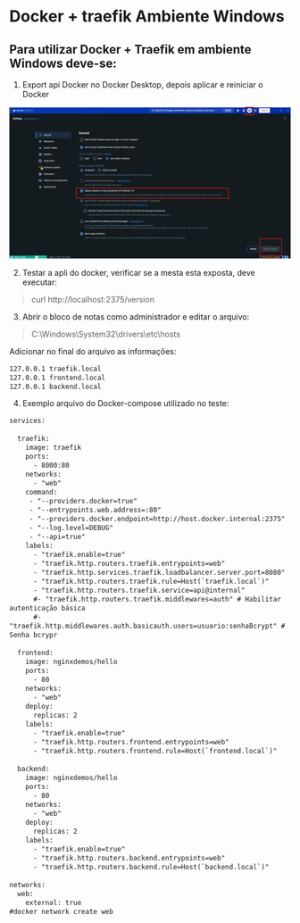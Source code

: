 # **Docker + traefik Ambiente Windows**

## Para utilizar Docker + Traefik em ambiente Windows deve-se:

1. Export api Docker no Docker Desktop, depois aplicar e reiniciar o Docker

![alt text](img/image.png)

2. Testar a apli do docker, verificar se a mesta esta exposta, deve executar:
> curl http://localhost:2375/version

3. Abrir o bloco de notas como administrador e editar o arquivo:
> C:\Windows\System32\drivers\etc\hosts

Adicionar no final do arquivo as informações:
```
127.0.0.1 traefik.local
127.0.0.1 frontend.local
127.0.0.1 backend.local
```
4. Exemplo arquivo do Docker-compose utilizado no teste:

```
services:
  
  traefik:
    image: traefik
    ports:
      - 8000:80
    networks:
      - "web"
    command:
     - "--providers.docker=true"
     - "--entrypoints.web.address=:80"
     - "--providers.docker.endpoint=http://host.docker.internal:2375"
     - "--log.level=DEBUG"
     - "--api=true"
    labels:
      - "traefik.enable=true"
      - "traefik.http.routers.traefik.entrypoints=web"
      - "traefik.http.services.traefik.loadbalancer.server.port=8080"
      - "traefik.http.routers.traefik.rule=Host(`traefik.local`)"
      - "traefik.http.routers.traefik.service=api@internal"
      #- "traefik.http.routers.traefik.middlewares=auth" # Habilitar autenticação básica
      #- "traefik.http.middlewares.auth.basicauth.users=usuario:senhaBcrypt" # Senha bcrypr
  
  frontend:
    image: nginxdemos/hello
    ports:
      - 80
    networks:
      - "web"
    deploy:
      replicas: 2
    labels:
      - "traefik.enable=true"
      - "traefik.http.routers.frontend.entrypoints=web"
      - "traefik.http.routers.frontend.rule=Host(`frontend.local`)"
  
  backend:
    image: nginxdemos/hello
    ports:
      - 80
    networks:
      - "web"
    deploy:
      replicas: 2
    labels:
      - "traefik.enable=true"
      - "traefik.http.routers.backend.entrypoints=web"
      - "traefik.http.routers.backend.rule=Host(`backend.local`)"

networks:
  web:
    external: true
#docker network create web
```

